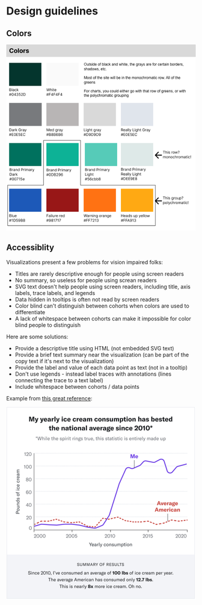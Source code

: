 # Design guidelines


## Colors

![Color palette](./color%20palette.png)

## Accessiblity

Visualizations present a few problems for vision impaired folks:

* Titles are rarely descriptive enough for people using screen readers
* No summary, so useless for people using screan readers
* SVG text doesn't help people using screen readers, including title, axis labels, trace labels, and legends
* Data hidden in tooltips is often not read by screen readers
* Color blind can't distinguish between cohorts when colors are used to differentiate
* A lack of whitespace between cohorts can make it impossible for color blind people to distinguish

Here are some solutions:

* Provide a descriptive title using HTML (not embedded SVG text)
* Provide a brief text summary near the visualization (can be part of the copy text if it's next to the visualization)
* Provide the label and value of each data point as text (not in a tooltip)
* Don't use legends - instead label traces with annotations (lines connecting the trace to a text label)
* Include whitespace between cohorts / data points

Example from [this great reference](https://www.betterment.com/design/accessible-data-visualization):

![Accessible visualization](./accessible%20visualization.png)